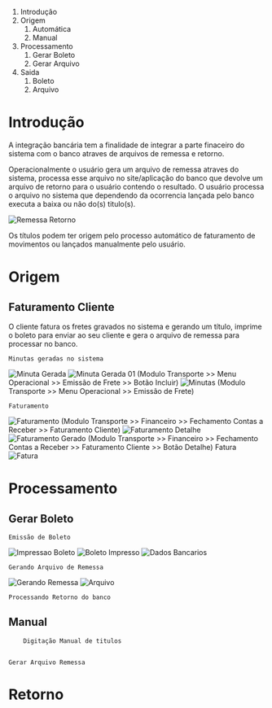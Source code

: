 <!-- TITLE: Integração Bancária Receber (COBRANÇA)-->
<!-- SUBTITLE: Integração Bancária a Pagar -->

1. Introdução
1. Origem
	1. Automática
	2. Manual
2. Processamento
	1. Gerar Boleto
	2. Gerar Arquivo
3. Saida
	1. Boleto
	2. Arquivo
# Introdução
A integração bancária tem a finalidade de integrar a parte finaceiro do sistema com o banco atraves de arquivos de remessa e retorno.

Operacionalmente o usuário gera um arquivo de remessa atraves do sistema, processa esse arquivo no site/aplicação do banco que devolve um arquivo de retorno para o usuário contendo o resultado. 
O usuário processa o arquivo no sistema que dependendo da ocorrencia lançada pelo banco executa a baixa ou não do(s) titulo(s).

![Remessa Retorno](/uploads/remessa-retorno.png "Remessa Retorno")

Os títulos podem ter origem pelo processo automático de faturamento de movimentos ou lançados manualmente pelo usuário.

# Origem
## Faturamento Cliente
O cliente fatura os fretes gravados no sistema e gerando um título, imprime o boleto para enviar ao seu cliente e gera o arquivo de remessa para processar no banco.

	Minutas geradas no sistema

![Minuta Gerada](/uploads/minuta-gerada.jpg "Minuta Gerada") ![Minuta Gerada 01](/uploads/minuta-gerada-01.jpg "Minuta Gerada 01")
(Modulo Transporte >> Menu Operacional >> Emissão de Frete >> Botão Incluir)
![Minutas](/uploads/minutas.jpg "Minutas")
(Modulo Transporte >> Menu Operacional >> Emissão de Frete)

	Faturamento

![Faturamento](/uploads/faturamento.jpg "Faturamento")
(Modulo Transporte >> Financeiro >> Fechamento Contas a Receber >> Faturamento Cliente)
![Faturamento Detalhe](/uploads/faturamento-detalhe.jpg "Faturamento Detalhe")
![Faturamento Gerado](/uploads/faturamento-gerado.jpg "Faturamento Gerado")
(Modulo Transporte >> Financeiro >> Fechamento Contas a Receber >> Faturamento Cliente >> Botão Detalhe)
	Fatura
![Fatura](/uploads/fatura.jpg "Fatura")

# Processamento

## Gerar Boleto

	Emissão de Boleto
	
![Impressao Boleto](/uploads/impressao-boleto.jpg "Impressao Boleto")
![Boleto Impresso](/uploads/boleto-impresso.jpg "Boleto Impresso")
![Dados Bancarios](/uploads/dados-bancarios.jpg "Dados Bancarios")

	Gerando Arquivo de Remessa
	
![Gerando Remessa](/uploads/gerando-remessa.jpg "Gerando Remessa")
![Arquivo](/uploads/arquivo.jpg "Arquivo")

	Processando Retorno do banco

## Manual
		Digitação Manual de titulos


	Gerar Arquivo Remessa
	
# Retorno
